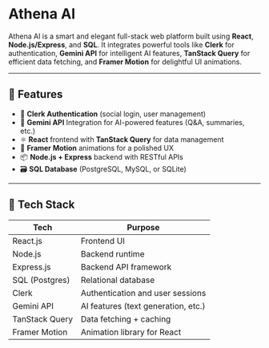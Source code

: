 # Athena AI

Athena AI is a smart and elegant full-stack web platform built using **React**, **Node.js/Express**, and **SQL**. It integrates powerful tools like **Clerk** for authentication, **Gemini API** for intelligent AI features, **TanStack Query** for efficient data fetching, and **Framer Motion** for delightful UI animations.

---

## 🚀 Features

- 🔐 **Clerk Authentication** (social login, user management)
- 🤖 **Gemini API** Integration for AI-powered features (Q&A, summaries, etc.)
- ⚛️ **React** frontend with **TanStack Query** for data management
- 🎨 **Framer Motion** animations for a polished UX
- 📦 **Node.js + Express** backend with RESTful APIs
- 🗃️ **SQL Database** (PostgreSQL, MySQL, or SQLite)

---

## 🧱 Tech Stack

| Tech           | Purpose                            |
|----------------|------------------------------------|
| React.js       | Frontend UI                        |
| Node.js        | Backend runtime                    |
| Express.js     | Backend API framework              |
| SQL (Postgres) | Relational database                |
| Clerk          | Authentication and user sessions   |
| Gemini API     | AI features (text generation, etc.)|
| TanStack Query | Data fetching + caching             |
| Framer Motion  | Animation library for React        |
